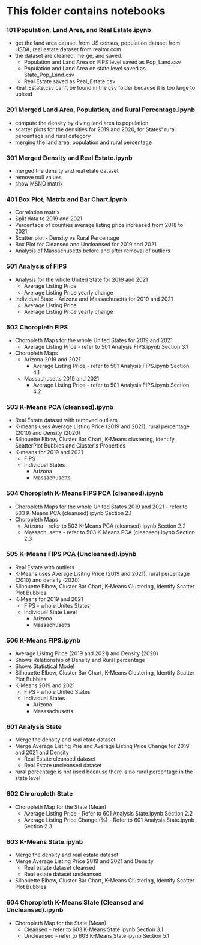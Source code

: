 # This folder contains notebooks<br>
### 101 Population, Land Area, and Real Estate.ipynb
- get the land area dataset from US census, population dataset from USDA, real estate dataset from realtor.com
- the dataset are cleaned, merge, and saved. 
    - Population and Land Area on FIPS level saved as Pop_Land.csv
    - Population and Land Area on state level saved as State_Pop_Land.csv
    - Real Estate saved as Real_Estate.csv <br>
- Real_Estate.csv can't be found in the csv folder because it is too large to upload

### 201 Merged Land Area, Population, and Rural Percentage.ipynb 
- compute the density by diving land area to population
- scatter plots for the densities for 2019 and 2020, for States' rural percentage and rural category
- merging the land area, population and rural percentage

### 301 Merged Density and Real Estate.ipynb
- merged the density and real etate dataset
- remove null values
- show MSNO matrix

### 401 Box Plot, Matrix and Bar Chart.ipynb
- Correlation matrix
- Split data to 2019 and 2021
- Percentage of counties average listing price increased from 2018 to 2021
- Scatter plot - Density vs Rural Percentage
- Box Plot for Cleansed and Uncleansed for 2019 and 2021
- Analysis of Massachusetts before and after removal of outliers

### 501 Analysis of FIPS
- Analysis for the whole United State for 2019 and 2021
  - Average Listing Price
  - Average Listing Price yearly change
- Individual State - Arizona and Massachusetts for 2019 and 2021
  - Average Listing Price
  - Average Listing Price yearly change
  
### 502 Choropleth FIPS
- Choropleth Maps for the whole United States for 2019 and 2021
  - Average Listing Price - refer to 501 Analysis FIPS.ipynb Section 3.1
- Choropleth Maps 
  - Arizona 2019 and 2021
    - Average Listing Price - refer to 501 Analysis FIPS.ipynb Section 4.1 
  - Massachusetts 2019 and 2021
    - Average Listing Price - refer to 501 Analysis FIPS.ipynb Section 4.2 
  
### 503 K-Means PCA (cleansed).ipynb
- Real Estate dataset with removed outliers
- K-means uses Average Listing Price (2019 and 2021), rural percentage (2010) and Density (2020)
- Silhouette Elbow, Cluster Bar Chart, K-Means clustering, Identify ScatterPlot Bubbles and Cluster's Properties
- K-means for 2019 and 2021
  - FIPS
  - Individual States
    - Arizona 
    - Massachusetts

### 504 Choropleth K-Means FIPS PCA (cleansed).ipynb
- Choropleth Maps for the whole United States 2019 and 2021 - refer to 503 K-Means PCA (cleansed).ipynb Section 2.1
- Choropleth Maps 
  - Arizona - refer to 503 K-Means PCA (cleansed).ipynb Section 2.2 
  - Massachusetts - refer to 503 K-Means PCA (cleansed).ipynb Section 2.3

### 505 K-Means FIPS PCA (Uncleansed).ipynb
- Real Estate with outliers
- K-Means uses Average Lisitng Price (2019 and 2021), rural percentage (2010) and density (2020)
- Silhouette Elbow, Cluster Bar Chart, K-Means Clustering, Identify Scatter Plot Bubbles
- K-Means for 2019 and 2021
  - FIPS - whole Unites States
  - Individual State Level
    - Arizona 
    - Massachusetts

### 506 K-Means FIPS.ipynb
- Average Lisitng Price (2019 and 2021) and Density (2020)
- Shows Relationship of Density and Rural percentage
- Shows Statistical Model
- Silhouette Elbow, Cluster Bar Chart, K-Means Clustering, Identify Scatter Plot Bubbles
- K-Means 2019 and 2021
  - FIPS - whole United States
  - Individual States
    - Arizona 
    - Masssachusetts

### 601 Analysis State
- Merge the density and real etate dataset
- Merge Average Listing Prie and Average Listing Price Change for 2019 and 2021 and Density
  - Real Estate cleansed dataset
  - Real Estate uncleansed dataset
- rural percentage is not used because there is no rural percentage in the state level.

### 602 Chroropleth State
- Choropleth Map for the State (Mean)
  - Average Listing Price - Refer to 601 Analysis State.ipynb Section 2.2
  - Average Listing Price Change (%) - Refer to 601 Analysis State.ipynb Section 2.3

### 603 K-Means State.ipynb
- Merge the density and real estate dataset
- Merge Average Listing Price 2019 and 2021 and Density
  - Real estate dataset cleansed
  - Real estate dataset uncleansed
- Silhouette Elbow, Cluster Bar Chart, K-Means Clustering, Identify Scatter Plot Bubbles

### 604 Choropleth K-Means State (Cleansed and Uncleansed).ipynb
- Choropleth Map for the State (Mean)
  - Cleansed - refer to 603 K-Means State.ipynb Section 3.1
  - Uncleansed - refer to 603 K-Means State.ipynb Section 5.1 
###
